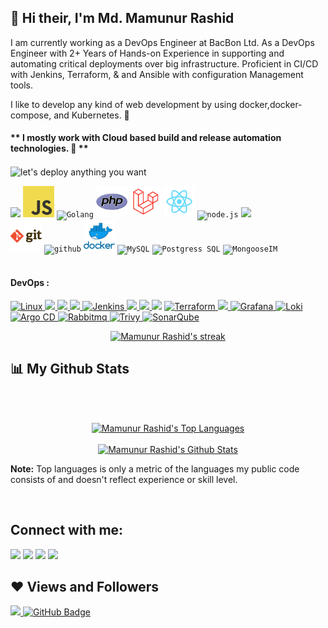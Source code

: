 <h2>👋  Hi their, I'm Md. Mamunur Rashid</h2>

<p>I am currently working as a DevOps Engineer at BacBon Ltd. As a  DevOps Engineer with 2+ Years of Hands-on Experience in supporting and automating critical deployments over big infrastructure. Proficient in CI/CD with Jenkins, Terraform, & and Ansible with configuration Management tools.

I like to develop any kind of web development by using docker,docker-compose, and Kubernetes. 🎯</p>

#### ** I mostly work with Cloud based build and release automation technologies. 🚀 **

<img align="center" alt="let's deploy anything you want" width="400" src="https://camo.githubusercontent.com/eee94789e0d771d6cc6481a2b2f224d802e01956cbf69470ca182f343c16bf06/68747470733a2f2f7777772e6368617774656368736f6c7574696f6e732e636f6d2f77702d636f6e74656e742f75706c6f6164732f323031392f30332f646576656c6f7065722e676966">

<code><a href="https://www.w3.org/wiki/The_web_standards_model_-_HTML_CSS_and_JavaScript" target="_blank" title="HTML5 CSS3"><img src="https://raw.githubusercontent.com/itsksaurabh/itsksaurabh/master/assets/html-css-js.png" height="50"/></a></code>
<code><img height="50" src="https://raw.githubusercontent.com/github/explore/80688e429a7d4ef2fca1e82350fe8e3517d3494d/topics/javascript/javascript.png" title="Javascript"></code>
<code><img height="50" src="https://www.freecodecamp.org/news/content/images/2021/10/golang.png" title="Golang"></code>
<code><img height="50" src="https://raw.githubusercontent.com/github/explore/80688e429a7d4ef2fca1e82350fe8e3517d3494d/topics/php/php.png" title="PHP"></code>
<code><img height="50" src="https://raw.githubusercontent.com/github/explore/80688e429a7d4ef2fca1e82350fe8e3517d3494d/topics/laravel/laravel.png" title="Laravel"></code>
<code><img height="50" src="https://raw.githubusercontent.com/github/explore/80688e429a7d4ef2fca1e82350fe8e3517d3494d/topics/react/react.png" title="React"></code>
<code><img height="50" src="https://upload.wikimedia.org/wikipedia/commons/thumb/d/d9/Node.js_logo.svg/1200px-Node.js_logo.svg.png" title="node.js"></code>
<code><a href="https://python.org/" target="_blank" title="Python"><img src="https://media1.giphy.com/media/KAq5w47R9rmTuvWOWa/giphy.gif"  height="50" />
</a></code>
<code><img height="50" src="https://raw.githubusercontent.com/github/explore/80688e429a7d4ef2fca1e82350fe8e3517d3494d/topics/git/git.png" title="github"></code>
<code><img height="50" src="https://wac-cdn.atlassian.com/dam/jcr:e2a6f06f-b3d5-4002-aed3-73539c56a2eb/bitbucket_rgb_blue.png?cdnVersion=cm" title="github"></code>
<code><img height="50" src="https://raw.githubusercontent.com/github/explore/80688e429a7d4ef2fca1e82350fe8e3517d3494d/topics/docker/docker.png" title="Docker"></code>
<code><img height="50" src="https://upload.wikimedia.org/wikipedia/fr/6/62/MySQL.svg" title="MySQL"></code>
<code><img src="https://www.postgresql.org/media/img/about/press/elephant.png" height="60" title="Postgress SQL"/></code>
<code><img src="https://esl.github.io/MongooseDocs/latest/MongooseIM_logo.png" height="60" title="MongooseIM"/></code>
<br>
<br>

#### DevOps :


<p float="left">
  <a href="[https://aws.amazon.com/](https://ubuntu.com/download/desktop/thank-you?version=22.04.2&architecture=amd64)" target="_blank" title="Linux">
    <img src="https://profilinator.rishav.dev/skills-assets/linux-original.svg" alt="Linux" height="60" />
  </a>
<a href="https://aws.amazon.com/" target="_blank" title="AWS">
  <img src="https://raw.githubusercontent.com/itsksaurabh/itsksaurabh/master/assets/aws.gif"  height="75" />
</a>

<a href="https://www.docker.com/" target="_blank" title="Docker Container">
  <img src="https://raw.githubusercontent.com/itsksaurabh/itsksaurabh/master/assets/docker.gif"  height="75" /> 
</a>
<a href="https://kubernetes.io/" target="_blank" title="Kubernetes">
<img src="https://1000logos.net/wp-content/uploads/2022/07/Kubernetes-Logo-500x281.jpg"  height="75" /> 
</a>
  
<a href="https://www.jenkins.io/" target="_blank" title="jenkins">
<img src="https://upload.wikimedia.org/wikipedia/commons/thumb/e/e3/Jenkins_logo_with_title.svg/1280px-Jenkins_logo_with_title.svg.png" height="65"/ alt="Jenkins">
<a href="https://www.ansible.com/" target="_blank" title="Ansible is Simple IT Automation">
<img src="https://upload.wikimedia.org/wikipedia/commons/thumb/2/24/Ansible_logo.svg/256px-Ansible_logo.svg.png"  height="60" /> 
</a>
<a href="https://grpc.io/" target="_blank" >
  <img src="https://raw.githubusercontent.com/itsksaurabh/itsksaurabh/master/assets/grpc.gif"  height="75" />
</a>
<a href="https://docs.gitlab.com/ee/ci/" target="_blank" title="CICD with Gitgub, Gitlab"><img src="https://raw.githubusercontent.com/itsksaurabh/itsksaurabh/master/assets/cicd.gif"  height="75" /></a>
<a href="https://www.terraform.io/" target="_blank" title="Terraform">
<img height="100" src="https://quintagroup.com/services/service-images/terraform-and-terragrunt.jpg" title="Terraform">
</a>
<a href="https://prometheus.io/" target="_blank" >
  <img src="https://raw.githubusercontent.com/itsksaurabh/itsksaurabh/master/assets/prometheus.gif" height="75" />
</a>
  <a href="https://grafana.com" target="_blank" title="Grafana" >
    <img src="https://profilinator.rishav.dev/skills-assets/grafana.png" alt="Grafana" height="75" />
  </a>
  <a href="https://grafana.com/docs/loki/latest/" target="_blank" title="Loki" >
    <img src="https://grafana.com/docs/loki/latest/logo_and_name.png" alt="Loki" height="70" />
  </a>
  <a href="https://argo-cd.readthedocs.io/en/stable/" target="_blank" title="Argo CD">
    <img src="https://www.opsmx.com/wp-content/uploads/2022/07/Argo-1-e1630327305635-1.png" alt="Argo CD" height="75" />
  </a>
 
  <a href="https://www.rabbitmq.com/" target="_blank" title="Rabbitmq">
    <img src="https://pedrorijo.com/assets/img/rabbitmq_logo.png" alt="Rabbitmq" height="75" />
  </a>
 
  <a href="https://trivy.dev/" target="_blank" title="Trivy">
    <img src="https://sysaix.com/wp-content/uploads/2022/12/image-7.png" alt="Trivy" height="75"/>
  </a>
  <a href="https://www.sonarsource.com/products/sonarqube/" target="_blank" title="SonarQube">
    <img src="https://wiki.eclipse.org/images/8/88/Sonarqube.png" alt="SonarQube" height="75" />
  </a>
  <!-- <a href="https://www.snowflake.com/en/" target="_blank" title="Snowflake Data Warehouse">
    <img src="https://upload.wikimedia.org/wikipedia/commons/thumb/f/ff/Snowflake_Logo.svg/2560px-Snowflake_Logo.svg.png" alt="Snowflake Data Warehouse" height="75" /> -->
  <!-- </a> -->
</p>



<p align="center">
    <a href="https://github.com/mamunurrashid420">
        <img title="🔥 Get streak stats for your profile at git.io/streak-stats" alt="Mamunur Rashid's streak" src="https://github-readme-streak-stats.herokuapp.com/?user=mamunurrashid420&theme=black-ice&hide_border=true&stroke=0000&background=060A0CD0"/>
    </a>
</p>

## 📊 My Github Stats
 
  <br/>
    <p align="center">
      <br>
  <a href="https://github.com/mamunurrashid420/"><img alt="Mamunur Rashid's Top Languages" src="https://github-readme-stats.vercel.app/api/top-langs/?username=mamunurrashid420&langs_count=8&count_private=true&layout=compact&theme=react&hide_border=true&bg_color=0D1117" /></a>
  <br/>
    <br/>
    <a href="https://github.com/mamunurrashid420"><img alt="Mamunur Rashid's Github Stats" src="https://github-readme-stats.vercel.app/api?username=mamunurrashid420&show_icons=true&count_private=true&theme=react&hide_border=true&bg_color=0D1117" /></a>
 
  <b>Note:</b> Top languages is only a metric of the languages my public code consists of and doesn't reflect experience or skill level.</P>


<br/>


## Connect with me:
<p align="left">

<a href = "https://www.linkedin.com/in/mamunur-rashid-mamun-601392a8/"><img src="https://img.icons8.com/fluent/48/000000/linkedin.png"/></a>
<a href = "https://x.com/mamunurr191"><img src="https://img.icons8.com/fluent/48/000000/twitter.png"/></a>
<a href = "https://www.facebook.com/mamun2015R"><img src="https://img.icons8.com/color/48/000000/facebook.png"/></a>
<a href = "https://stackoverflow.com/users/13946936/mamunur-rashid"><img src="https://img.icons8.com/color/48/000000/stackoverflow.png"/></a>

</p>




## ❤ Views and Followers
<a href="https://github.com/mamunurrashid420/github-profile-views-counter">
    <img src="https://komarev.com/ghpvc/?username=mamunurrashid420">
</a>
<a href="https://github.com/mamunurrashid420?tab=followers">
<img src="https://img.shields.io/github/followers/mamunurrashid420?label=Followers&style=social" alt="GitHub Badge"></a>



